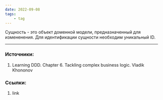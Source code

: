 ```yaml
---
date: 2022-09-08
tags:
    - tag
---
```


Сущность - это объект доменной модели, предназначенный для измененения. Для идентификации сущности необходим уникальный ID.

---

### Источники:
1. Learning DDD. Chapter 6. Tackling complex business logic. Vladik Khononov

### Ссылки:
1. link